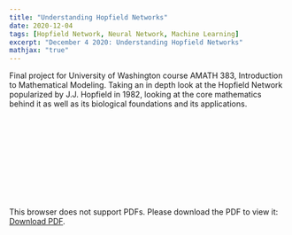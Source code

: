 ```yaml
---
title: "Understanding Hopfield Networks"
date: 2020-12-04
tags: [Hopfield Network, Neural Network, Machine Learning]
excerpt: "December 4 2020: Understanding Hopfield Networks"
mathjax: "true"
---
```

<p>
Final project for University of Washington course AMATH 383, Introduction to Mathematical Modeling. 
Taking an in depth look at the Hopfield Network popularized by J.J. Hopfield in 1982, looking at the core mathematics behind it
as well as its biological foundations and its applications.
</p>

<object data="/images/AMATH383 -Final Paper.pdf" type="application/pdf" width="300%" height="400%">
    <embed src="/images/AMATH383 -Final Paper.pdf">
        <p>This browser does not support PDFs. Please download the PDF to view it: <a href="http://yoursite.com/the.pdf">Download PDF</a>.</p>
    </embed>
</object>
